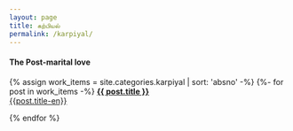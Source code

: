 ```yaml
---
layout: page
title: கற்பியல்
permalink: /karpiyal/
---
```


#### The Post-marital love

{% assign work_items = site.categories.karpiyal | sort: 'absno' -%}
{%- for post in work_items -%}
[**{{ post.title }}**]({{post.url}})<br>
[{{post.title-en}}]({{post.url}})

{% endfor %}
